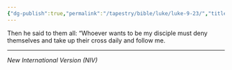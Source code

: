 ```yaml
---
{"dg-publish":true,"permalink":"/tapestry/bible/luke/luke-9-23/","title":"Luke 9:23","tags":["bible-verse","bible-verse"],"dgHomeLink":true,"dgShowLocalGraph":true,"dgEnableSearch":true}
---
```



Then he said to them all: “Whoever wants to be my disciple must deny themselves and take up their cross daily and follow me.

---
*New International Version (NIV)*